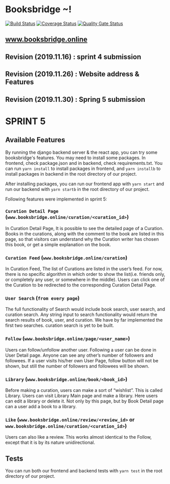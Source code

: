 # Booksbridge ~! 

[![Build Status](https://travis-ci.org/swsnu/swpp2019-team14.png?branch=master&kill_cache=1&service=github&style=flat-square)](https://travis-ci.org/swsnu/swpp2019-team14) 
[![Coverage Status](https://coveralls.io/repos/github/swsnu/swpp2019-team14/badge.svg?branch=master)](https://coveralls.io/github/swsnu/swpp2019-team14?branch=master)
[![Quality Gate Status](https://sonarcloud.io/api/project_badges/measure?project=swsnu_swpp2019-team14&metric=alert_status&kill_cache=1&service=github&style=flat-square)](https://sonarcloud.io/dashboard?id=swsnu_swpp2019-team14)

## www.booksbridge.online



## Revision (2019.11.16) : sprint 4 submission
## Revision (2019.11.26) : Website address & Features
## Revision (2019.11.30) : Spring 5 submission

# SPRINT 5

## Available Features

By running the django backend server & the react app, you can try some booksbridge's features. You may need to install some packages. In frontend, check package.json and in backend, check requirements.txt. You can run `yarn install` to install packages in frontend, and `yarn installb` to install packages in backend in the root directory of our project.

After installing packages, you can run our frontend app with `yarn start` and run our backend with `yarn startb` in the root directory of our project.

Following features were implemented in sprint 5:

### `Curation Detail Page` (`www.booksbridge.online/curation/<curation_id>`)

In Curation Detail Page, It is possible to see the detailed page of a Curation. Books in the curations, along with the comment to the book are listed in this page, so that visitors can understand why the Curation writer has chosen this book, or get a simple explanation on the book.

### `Curation Feed` (`www.booksbridge.online/curation`)

In Curation Feed, The list of Curations are listed in the user’s feed. For now, there is no specific algorithm in which order to show the list(i.e. friends only, or completely any user, or somewhere in the middle). Users can click one of the Curation to be redirected to the corresponding Curation Detail Page.

### `User Search` (`from every page`)

The full functionality of Search would include book search, user search, and curation search. Any string input to search functionality would return the search results of book, user, and curation. We have by far implemented the first two searches. curation search is yet to be built.

### `Follow` (`www.booksbridge.online/page/<user_name>`)

Users can follow/unfollow another user. Following a user can be done in User Detail page. Anyone can see any other’s number of followers and followees. If a user visits his/her own User Page, follow button will not be shown, but still the number of followers and followees will be shown.

### `Library` (`www.booksbridge.online/book/<book_id>`)

Before making a curation, users can make a sort of “wishlist”. This is called Library. Users can visit Library Main page and make a library. Here users can edit a library or delete it. Not only by this page, but by Book Detail page can a user add a book to a library. 

### `Like` (`www.booksbridge.online/review/<review_id>` or `www.booksbridge.online/curation/<curation_id>`)

Users can also like a review. This works almost identical to the Follow, except that it is by its nature unidirectional.



## Tests

You can run both our frontend and backend tests with `yarn test` in the root directory of our project.


